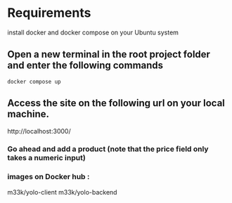 # Requirements
install docker and docker compose on your Ubuntu system

## Open a new terminal in the root project folder and enter the following commands
 `docker compose up`
 
## Access the site on the following url on your local machine.

http://localhost:3000/

### Go ahead and add a product (note that the price field only takes a numeric input)


###  images on Docker hub :
 
  m33k/yolo-client 
  m33k/yolo-backend
